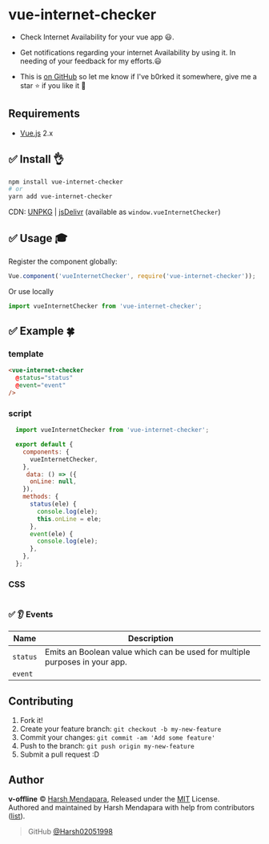 # vue-internet-checker

* Check Internet Availability for your vue app 😃.

* Get notifications regarding your internet Availability by using it. In needing of your feedback for my efforts.😃

* This is [on GitHub](https://github.com/Harsh02051998/vue-internet-checker) so let me know if I've b0rked it somewhere, give me a star :star: if you like it :beers:

## Requirements

* [Vue.js](https://vuejs.org/) 2.x

## :white_check_mark: Install :ok_hand:

```bash
npm install vue-internet-checker
# or
yarn add vue-internet-checker
```

CDN: [UNPKG](https://unpkg.com/vue-internet-checker/dist/) | [jsDelivr](https://cdn.jsdelivr.net/npm/vue-internet-checker/dist/) (available as `window.vueInternetChecker`)

## :white_check_mark: Usage :mortar_board:

Register the component globally:

```javascript
Vue.component('vueInternetChecker', require('vue-internet-checker'));
```

Or use locally

```javascript
import vueInternetChecker from 'vue-internet-checker';
```

## :white_check_mark: Example :four_leaf_clover:

### template
```html
<vue-internet-checker
  @status="status"
  @event="event"
/>
```

### script
```javascript
  import vueInternetChecker from 'vue-internet-checker';

  export default {
    components: {
      vueInternetChecker,
    },
     data: () => ({
      onLine: null,
    }),
    methods: {
      status(ele) {
        console.log(ele);
        this.onLine = ele;
      },
      event(ele) {
        console.log(ele);
      },
    },
  };

```

### CSS
```css

```

### :white_check_mark: :ear: Events

| Name                 | Description                                                                 |
| -------------------- | --------------------------------------------------------------------------- |
| `status` | Emits an Boolean value which can be used for multiple purposes in your app. |
| `event` |  |


## Contributing

1.  Fork it!
2.  Create your feature branch: `git checkout -b my-new-feature`
3.  Commit your changes: `git commit -am 'Add some feature'`
4.  Push to the branch: `git push origin my-new-feature`
5.  Submit a pull request :D

## Author

**v-offline** © [Harsh Mendapara](https://github.com/Harsh02051998/), Released under the [MIT](./LICENSE) License.<br>
Authored and maintained by Harsh Mendapara with help from contributors ([list](https://github.com/Harsh02051998/vue-internet-checker/graphs/contributors)).

> GitHub [@Harsh02051998](https://github.com/Harsh02051998)

